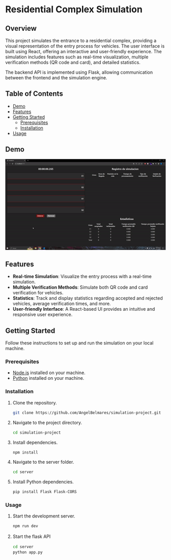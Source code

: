# Residential Complex Simulation

## Overview

This project simulates the entrance to a residential complex, providing a visual representation of the entry process for vehicles. The user interface is built using React, offering an interactive and user-friendly experience. The simulation includes features such as real-time visualization, multiple verification methods (QR code and card), and detailed statistics.

The backend API is implemented using Flask, allowing communication between the frontend and the simulation engine.

## Table of Contents

- [Demo](#demo)
- [Features](#features)
- [Getting Started](#getting-started)
  - [Prerequisites](#prerequisites)
  - [Installation](#installation)
- [Usage](#usage)

## Demo

![Residential Complex Simulation Demo](./Demo.gif)

## Features

- **Real-time Simulation**: Visualize the entry process with a real-time simulation.
- **Multiple Verification Methods**: Simulate both QR code and card verification for vehicles.
- **Statistics**: Track and display statistics regarding accepted and rejected vehicles, average verification times, and more.
- **User-friendly Interface**: A React-based UI provides an intuitive and responsive user experience.

## Getting Started

Follow these instructions to set up and run the simulation on your local machine.

### Prerequisites

- [Node.js](https://nodejs.org/) installed on your machine.
- [Python](https://www.python.org/) installed on your machine.

### Installation

1. Clone the repository.

   ```bash
   git clone https://github.com/AngelBelmares/simulation-project.git

2. Navigate to the project directory.

    ```bash
    cd simulation-project

3. Install dependencies.

    ```bash
    npm install

4. Navigate to the server folder.

   ```bash
   cd server

5. Install Python dependencies.

   ```bash
   pip install Flask Flask-CORS

### Usage

1. Start the development server.

    ```bash
    npm run dev

2. Start the flask API
ㅤ
   ```bash
   cd server
   python app.py
ㅤㅤ
ㅤ
